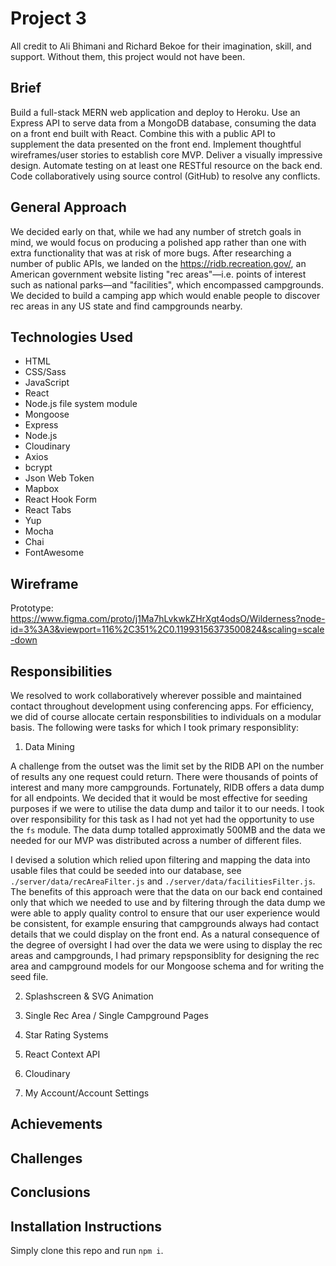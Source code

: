 # Project 3

All credit to Ali Bhimani and Richard Bekoe for their imagination, skill, and support. Without them, this project would not have been.

## Brief

Build a full-stack MERN web application and deploy to Heroku. Use an Express API to serve data from a MongoDB database, consuming the data on a front end built with React. Combine this with a public API to supplement the data presented on the front end. Implement thoughtful wireframes/user stories to establish core MVP. Deliver a visually impressive design. Automate testing on at least one RESTful resource on the back end. Code collaboratively using source control (GitHub) to resolve any conflicts.

## General Approach

We decided early on that, while we had any number of stretch goals in mind, we would focus on producing a polished app rather than one with extra functionality that was at risk of more bugs. After researching a number of public APIs, we landed on the https://ridb.recreation.gov/, an American government website listing "rec areas"—i.e. points of interest such as national parks—and "facilities", which encompassed campgrounds. We decided to build a camping app which would enable people to discover rec areas in any US state and find campgrounds nearby. 

## Technologies Used

- HTML
- CSS/Sass
- JavaScript
- React
- Node.js file system module
- Mongoose
- Express
- Node.js
- Cloudinary
- Axios
- bcrypt
- Json Web Token
- Mapbox
- React Hook Form
- React Tabs
- Yup
- Mocha
- Chai
- FontAwesome

## Wireframe

Prototype: https://www.figma.com/proto/j1Ma7hLvkwkZHrXgt4odsO/Wilderness?node-id=3%3A3&viewport=116%2C351%2C0.11993156373500824&scaling=scale-down

## Responsibilities

We resolved to work collaboratively wherever possible and maintained contact throughout development using conferencing apps. For efficiency, we did of course allocate certain responsbilities to individuals on a modular basis. The following were tasks for which I took primary responsiblity:

1. Data Mining

A challenge from the outset was the limit set by the RIDB API on the number of results any one request could return. There were thousands of points of interest and many more campgrounds. Fortunately, RIDB offers a data dump for all endpoints. We decided that it would be most effective for seeding purposes if we were to utilise the data dump and tailor it to our needs. I took over responsibility for this task as I had not yet had the opportunity to use the `fs` module. The data dump totalled approximatly 500MB and the data we needed for our MVP was distributed across a number of different files. 

I devised a solution which relied upon filtering and mapping the data into usable files that could be seeded into our database, see `./server/data/recAreaFilter.js` and `./server/data/facilitiesFilter.js`. The benefits of this approach were that the data on our back end contained only that which we needed to use and by filtering through the data dump we were able to apply quality control to ensure that our user experience would be consistent, for example ensuring that campgrounds always had contact details that we could display on the front end. As a natural consequence of the degree of oversight I had over the data we were using to display the rec areas and campgrounds, I had primary repsponsiblity for designing the rec area and campground models for our Mongoose schema and for writing the seed file.

2. Splashscreen & SVG Animation

3. Single Rec Area / Single Campground Pages

4. Star Rating Systems

5. React Context API

6. Cloudinary

7. My Account/Account Settings

## Achievements

## Challenges

## Conclusions

## Installation Instructions

Simply clone this repo and run `npm i`.
